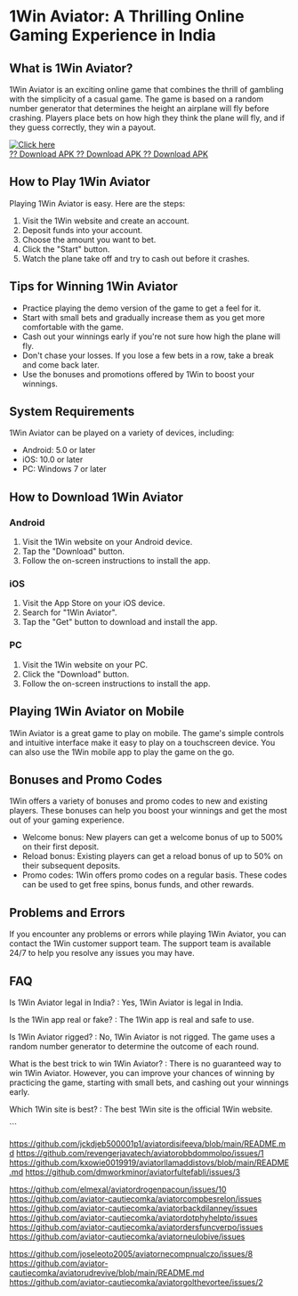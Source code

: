 # 1Win Aviator: A Thrilling Online Gaming Experience in India

## What is 1Win Aviator?

1Win Aviator is an exciting online game that combines the thrill of
gambling with the simplicity of a casual game. The game is based on a
random number generator that determines the height an airplane will fly
before crashing. Players place bets on how high they think the plane
will fly, and if they guess correctly, they win a payout.

[![Click
here](https://readscoops.com/wp-content/uploads/2023/03/Readscoop-aviator-1-1.jpg)](https://traff.sbs/deff)\
[?? Download APK ?? Download APK ?? Download
APK](https://traff.sbs/deff)

## How to Play 1Win Aviator

Playing 1Win Aviator is easy. Here are the steps:

1.  Visit the 1Win website and create an account.
2.  Deposit funds into your account.
3.  Choose the amount you want to bet.
4.  Click the "Start" button.
5.  Watch the plane take off and try to cash out before it crashes.

## Tips for Winning 1Win Aviator

-   Practice playing the demo version of the game to get a feel for it.
-   Start with small bets and gradually increase them as you get more
    comfortable with the game.
-   Cash out your winnings early if you\'re not sure how high the plane
    will fly.
-   Don\'t chase your losses. If you lose a few bets in a row, take a
    break and come back later.
-   Use the bonuses and promotions offered by 1Win to boost your
    winnings.

## System Requirements

1Win Aviator can be played on a variety of devices, including:

-   Android: 5.0 or later
-   iOS: 10.0 or later
-   PC: Windows 7 or later

## How to Download 1Win Aviator

### Android

1.  Visit the 1Win website on your Android device.
2.  Tap the "Download" button.
3.  Follow the on-screen instructions to install the app.

### iOS

1.  Visit the App Store on your iOS device.
2.  Search for "1Win Aviator".
3.  Tap the "Get" button to download and install the app.

### PC

1.  Visit the 1Win website on your PC.
2.  Click the "Download" button.
3.  Follow the on-screen instructions to install the app.

## Playing 1Win Aviator on Mobile

1Win Aviator is a great game to play on mobile. The game\'s simple
controls and intuitive interface make it easy to play on a touchscreen
device. You can also use the 1Win mobile app to play the game on the go.

## Bonuses and Promo Codes

1Win offers a variety of bonuses and promo codes to new and existing
players. These bonuses can help you boost your winnings and get the most
out of your gaming experience.

-   Welcome bonus: New players can get a welcome bonus of up to 500% on
    their first deposit.
-   Reload bonus: Existing players can get a reload bonus of up to 50%
    on their subsequent deposits.
-   Promo codes: 1Win offers promo codes on a regular basis. These codes
    can be used to get free spins, bonus funds, and other rewards.

## Problems and Errors

If you encounter any problems or errors while playing 1Win Aviator, you
can contact the 1Win customer support team. The support team is
available 24/7 to help you resolve any issues you may have.

## FAQ

Is 1Win Aviator legal in India?
:   Yes, 1Win Aviator is legal in India.

Is the 1Win app real or fake?
:   The 1Win app is real and safe to use.

Is 1Win Aviator rigged?
:   No, 1Win Aviator is not rigged. The game uses a random number
    generator to determine the outcome of each round.

What is the best trick to win 1Win Aviator?
:   There is no guaranteed way to win 1Win Aviator. However, you can
    improve your chances of winning by practicing the game, starting
    with small bets, and cashing out your winnings early.

Which 1Win site is best?
:   The best 1Win site is the official 1Win website.

\`\`\`

https://github.com/jckdjeb500001p1/aviatordisifeeva/blob/main/README.md
https://github.com/revengerjavatech/aviatorobbdommolpo/issues/1
https://github.com/kxowie0019919/aviatorllamaddistovs/blob/main/README.md
https://github.com/dmworkminor/aviatorfultefabli/issues/3

https://github.com/elmexal/aviatordrogenpacoun/issues/10
https://github.com/aviator-cautiecomka/aviatorcompbesrelon/issues
https://github.com/aviator-cautiecomka/aviatorbackdilanney/issues
https://github.com/aviator-cautiecomka/aviatordotphyhelpto/issues
https://github.com/aviator-cautiecomka/aviatordersfuncverpo/issues
https://github.com/aviator-cautiecomka/aviatorneulobive/issues

https://github.com/joseleoto2005/aviatornecompnualczo/issues/8
https://github.com/aviator-cautiecomka/aviatorudrevive/blob/main/README.md
https://github.com/aviator-cautiecomka/aviatorgolthevortee/issues/2
